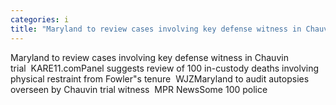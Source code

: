 ```yaml
---
categories: i
title: "Maryland to review cases involving key defense witness in Chauvin trial  KARE11com"
---
```

Maryland to review cases involving key defense witness in Chauvin trial&nbsp;&nbsp;KARE11.comPanel suggests review of 100 in-custody deaths involving physical restraint from Fowler"s tenure&nbsp;&nbsp;WJZMaryland to audit autopsies overseen by Chauvin trial witness&nbsp;&nbsp;MPR NewsSome 100 police